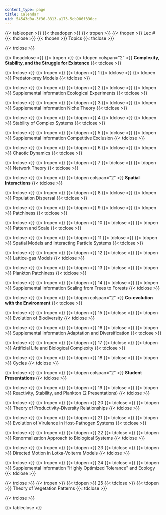 ```yaml
---
content_type: page
title: Calendar
uid: 54543d0a-3f36-8313-a173-5cb986f336cc
---
```


{{< tableopen >}}
{{< theadopen >}}
{{< tropen >}}
{{< thopen >}}
Lec #
{{< thclose >}}
{{< thopen >}}
Topics
{{< thclose >}}

{{< trclose >}}

{{< theadclose >}}
{{< tropen >}}
{{< tdopen colspan="2" >}}
**Complexity, Stability, and the Struggle for Existence**
{{< tdclose >}}

{{< trclose >}}
{{< tropen >}}
{{< tdopen >}}
1
{{< tdclose >}}
{{< tdopen >}}
Predator-prey Models
{{< tdclose >}}

{{< trclose >}}
{{< tropen >}}
{{< tdopen >}}
2
{{< tdclose >}}
{{< tdopen >}}
Supplemental Information Ecological Experiments
{{< tdclose >}}

{{< trclose >}}
{{< tropen >}}
{{< tdopen >}}
3
{{< tdclose >}}
{{< tdopen >}}
Supplemental Information Niche Theory
{{< tdclose >}}

{{< trclose >}}
{{< tropen >}}
{{< tdopen >}}
4
{{< tdclose >}}
{{< tdopen >}}
Stability of Complex Systems
{{< tdclose >}}

{{< trclose >}}
{{< tropen >}}
{{< tdopen >}}
5
{{< tdclose >}}
{{< tdopen >}}
Supplemental Information Competitive Exclusion
{{< tdclose >}}

{{< trclose >}}
{{< tropen >}}
{{< tdopen >}}
6
{{< tdclose >}}
{{< tdopen >}}
Chaotic Dynamics
{{< tdclose >}}

{{< trclose >}}
{{< tropen >}}
{{< tdopen >}}
7
{{< tdclose >}}
{{< tdopen >}}
Network Theory
{{< tdclose >}}

{{< trclose >}}
{{< tropen >}}
{{< tdopen colspan="2" >}}
**Spatial Interactions**
{{< tdclose >}}

{{< trclose >}}
{{< tropen >}}
{{< tdopen >}}
8
{{< tdclose >}}
{{< tdopen >}}
Population Dispersal
{{< tdclose >}}

{{< trclose >}}
{{< tropen >}}
{{< tdopen >}}
9
{{< tdclose >}}
{{< tdopen >}}
Patchiness
{{< tdclose >}}

{{< trclose >}}
{{< tropen >}}
{{< tdopen >}}
10
{{< tdclose >}}
{{< tdopen >}}
Pattern and Scale
{{< tdclose >}}

{{< trclose >}}
{{< tropen >}}
{{< tdopen >}}
11
{{< tdclose >}}
{{< tdopen >}}
Spatial Models and Interacting Particle Systems
{{< tdclose >}}

{{< trclose >}}
{{< tropen >}}
{{< tdopen >}}
12
{{< tdclose >}}
{{< tdopen >}}
Lattice-gas Models
{{< tdclose >}}

{{< trclose >}}
{{< tropen >}}
{{< tdopen >}}
13
{{< tdclose >}}
{{< tdopen >}}
Plankton Patchiness
{{< tdclose >}}

{{< trclose >}}
{{< tropen >}}
{{< tdopen >}}
14
{{< tdclose >}}
{{< tdopen >}}
Supplemental Information Scaling from Trees to Forests
{{< tdclose >}}

{{< trclose >}}
{{< tropen >}}
{{< tdopen colspan="2" >}}
**Co-evolution with the Environment**
{{< tdclose >}}

{{< trclose >}}
{{< tropen >}}
{{< tdopen >}}
15
{{< tdclose >}}
{{< tdopen >}}
Evolution of Biodiversity
{{< tdclose >}}

{{< trclose >}}
{{< tropen >}}
{{< tdopen >}}
16
{{< tdclose >}}
{{< tdopen >}}
Supplemental Information Adaptation and Diversification
{{< tdclose >}}

{{< trclose >}}
{{< tropen >}}
{{< tdopen >}}
17
{{< tdclose >}}
{{< tdopen >}}
Artificial Life and Biological Complexity
{{< tdclose >}}

{{< trclose >}}
{{< tropen >}}
{{< tdopen >}}
18
{{< tdclose >}}
{{< tdopen >}}
Cycles
{{< tdclose >}}

{{< trclose >}}
{{< tropen >}}
{{< tdopen colspan="2" >}}
**Student Presentations**
{{< tdclose >}}

{{< trclose >}}
{{< tropen >}}
{{< tdopen >}}
19
{{< tdclose >}}
{{< tdopen >}}
Reactivity, Stability, and Plankton (2 Presentations)
{{< tdclose >}}

{{< trclose >}}
{{< tropen >}}
{{< tdopen >}}
20
{{< tdclose >}}
{{< tdopen >}}
Theory of Productivity-Diversity Relationships
{{< tdclose >}}

{{< trclose >}}
{{< tropen >}}
{{< tdopen >}}
21
{{< tdclose >}}
{{< tdopen >}}
Evolution of Virulence in Host-Pathogen Systems
{{< tdclose >}}

{{< trclose >}}
{{< tropen >}}
{{< tdopen >}}
22
{{< tdclose >}}
{{< tdopen >}}
Renormalization Approach to Biological Systems
{{< tdclose >}}

{{< trclose >}}
{{< tropen >}}
{{< tdopen >}}
23
{{< tdclose >}}
{{< tdopen >}}
Directed Motion in Lotka-Volterra Models
{{< tdclose >}}

{{< trclose >}}
{{< tropen >}}
{{< tdopen >}}
24
{{< tdclose >}}
{{< tdopen >}}
Supplemental Information "Highly Optimized Tolerance" and Ecology
{{< tdclose >}}

{{< trclose >}}
{{< tropen >}}
{{< tdopen >}}
25
{{< tdclose >}}
{{< tdopen >}}
Theory of Vegetation Patterns
{{< tdclose >}}

{{< trclose >}}

{{< tableclose >}}